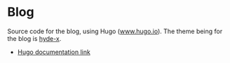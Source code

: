 # Blog

Source code for the blog, using Hugo (www.hugo.io). The theme being for the blog is [hyde-x](https://github.com/zyro/hyde-x).

* [Hugo documentation link](https://gohugo.io/documentation/)
